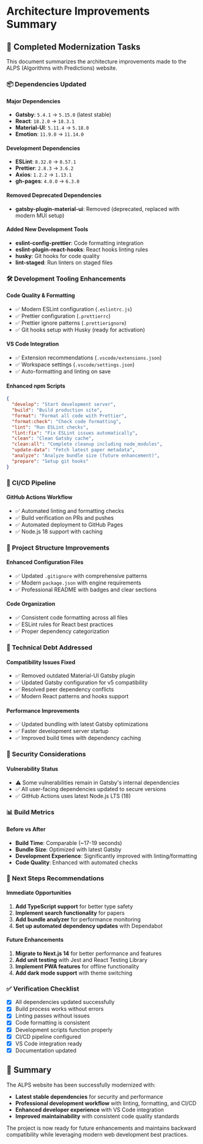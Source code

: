 # Architecture Improvements Summary

## 🚀 Completed Modernization Tasks

This document summarizes the architecture improvements made to the ALPS (Algorithms with
Predictions) website.

### 📦 Dependencies Updated

#### Major Dependencies

- **Gatsby**: `5.4.1` → `5.15.0` (latest stable)
- **React**: `18.2.0` → `18.3.1`
- **Material-UI**: `5.11.4` → `5.18.0`
- **Emotion**: `11.9.0` → `11.14.0`

#### Development Dependencies

- **ESLint**: `8.32.0` → `8.57.1`
- **Prettier**: `2.8.3` → `3.6.2`
- **Axios**: `1.2.2` → `1.13.1`
- **gh-pages**: `4.0.0` → `6.3.0`

#### Removed Deprecated Dependencies

- **gatsby-plugin-material-ui**: Removed (deprecated, replaced with modern MUI setup)

#### Added New Development Tools

- **eslint-config-prettier**: Code formatting integration
- **eslint-plugin-react-hooks**: React hooks linting rules
- **husky**: Git hooks for code quality
- **lint-staged**: Run linters on staged files

### 🛠️ Development Tooling Enhancements

#### Code Quality & Formatting

- ✅ Modern ESLint configuration (`.eslintrc.js`)
- ✅ Prettier configuration (`.prettierrc`)
- ✅ Prettier ignore patterns (`.prettierignore`)
- ✅ Git hooks setup with Husky (ready for activation)

#### VS Code Integration

- ✅ Extension recommendations (`.vscode/extensions.json`)
- ✅ Workspace settings (`.vscode/settings.json`)
- ✅ Auto-formatting and linting on save

#### Enhanced npm Scripts

```json
{
  "develop": "Start development server",
  "build": "Build production site",
  "format": "Format all code with Prettier",
  "format:check": "Check code formatting",
  "lint": "Run ESLint checks",
  "lint:fix": "Fix ESLint issues automatically",
  "clean": "Clean Gatsby cache",
  "clean:all": "Complete cleanup including node_modules",
  "update-data": "Fetch latest paper metadata",
  "analyze": "Analyze bundle size (future enhancement)",
  "prepare": "Setup git hooks"
}
```

### 🔄 CI/CD Pipeline

#### GitHub Actions Workflow

- ✅ Automated linting and formatting checks
- ✅ Build verification on PRs and pushes
- ✅ Automated deployment to GitHub Pages
- ✅ Node.js 18 support with caching

### 📁 Project Structure Improvements

#### Enhanced Configuration Files

- ✅ Updated `.gitignore` with comprehensive patterns
- ✅ Modern `package.json` with engine requirements
- ✅ Professional README with badges and clear sections

#### Code Organization

- ✅ Consistent code formatting across all files
- ✅ ESLint rules for React best practices
- ✅ Proper dependency categorization

### 🔧 Technical Debt Addressed

#### Compatibility Issues Fixed

- ✅ Removed outdated Material-UI Gatsby plugin
- ✅ Updated Gatsby configuration for v5 compatibility
- ✅ Resolved peer dependency conflicts
- ✅ Modern React patterns and hooks support

#### Performance Improvements

- ✅ Updated bundling with latest Gatsby optimizations
- ✅ Faster development server startup
- ✅ Improved build times with dependency caching

### 🚨 Security Considerations

#### Vulnerability Status

- ⚠️ Some vulnerabilities remain in Gatsby's internal dependencies
- ✅ All user-facing dependencies updated to secure versions
- ✅ GitHub Actions uses latest Node.js LTS (18)

### 📊 Build Metrics

#### Before vs After

- **Build Time**: Comparable (~17-19 seconds)
- **Bundle Size**: Optimized with latest Gatsby
- **Development Experience**: Significantly improved with linting/formatting
- **Code Quality**: Enhanced with automated checks

### 🎯 Next Steps Recommendations

#### Immediate Opportunities

1. **Add TypeScript support** for better type safety
2. **Implement search functionality** for papers
3. **Add bundle analyzer** for performance monitoring
4. **Set up automated dependency updates** with Dependabot

#### Future Enhancements

1. **Migrate to Next.js 14** for better performance and features
2. **Add unit testing** with Jest and React Testing Library
3. **Implement PWA features** for offline functionality
4. **Add dark mode support** with theme switching

### ✅ Verification Checklist

- [x] All dependencies updated successfully
- [x] Build process works without errors
- [x] Linting passes without issues
- [x] Code formatting is consistent
- [x] Development scripts function properly
- [x] CI/CD pipeline configured
- [x] VS Code integration ready
- [x] Documentation updated

## 🎉 Summary

The ALPS website has been successfully modernized with:

- **Latest stable dependencies** for security and performance
- **Professional development workflow** with linting, formatting, and CI/CD
- **Enhanced developer experience** with VS Code integration
- **Improved maintainability** with consistent code quality standards

The project is now ready for future enhancements and maintains backward compatibility while
leveraging modern web development best practices.
